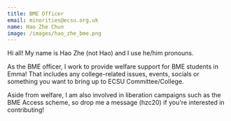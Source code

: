 ```yaml
---
title: BME Officer
email: minorities@ecsu.org.uk
name: Hao Zhe Chun
image: /images/hao_zhe_bme.png
---
```


Hi all! My name is Hao Zhe (not Hao) and I use he/him pronouns.

As the BME officer, I work to provide welfare support for BME students in Emma!
That includes any college-related issues, events,
socials or something you want to bring up to ECSU Committee/College.

Aside from welfare, I am also involved in liberation campaigns such as the BME Access scheme,
so drop me a message (hzc20) if you're interested in contributing!
